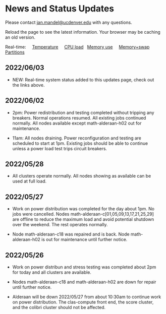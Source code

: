 # News and Status Updates

Please contact jan.mandel@ucdenver.edu with any questions.

Reload the page to see the latest information. Your browser may be caching an old version.

Real-time:  &nbsp;  &nbsp; [Temperature](https://demo.openwfm.org/web/alderaan/temp.txt) &nbsp; &nbsp; [CPU load](https://demo.openwfm.org/web/alderaan/cpu.txt) &nbsp; [Memory use](https://demo.openwfm.org/web/alderaan/mem.txt) &nbsp; &nbsp; [Memory+swap](https://demo.openwfm.org/web/alderaan/swp.txt) &nbsp; &nbsp; [Partitions](https://demo.openwfm.org/web/alderaan/sinfo.txt)

## 2022/06/03

* NEW: Real-time system status added to this updates page, check out the links above.

## 2022/06/02

* 2pm: Power redistribution and testing completed without tripping any breakers. Normal operations resumed. All existing jobs continued normally. All nodes available except math-alderaan-h02 out for maintenance.

* 11am: All nodes draining. Power reconfiguration and testing are scheduled to start at 1pm. Existing jobs should be able to continue unless a power load test trips circuit breakers.

## 2022/05/28

* All clusters operate normally. All nodes showing as available can be used at full load. 

## 2022/05/27 

* Work on power distribution was completed for the day about 1pm. No jobs were cancelled. Nodes math-alderaan-c[01,05,09,13,17,21,25,29] are offline to reduce the maximum load and avoid potential shutdown over the weekend.  The rest operates normally.

* Node math-alderaan-c18 was repaired and is back. Node math-alderaan-h02 is out for maintenance until further notice. 

## 2022/05/26
* Work on power distribun and stress testing was completed about 2pm for today and all clusters are available.

* Nodes math-alderaan-c18 and math-alderaan-h02 are down for repair until further notice.

* Alderaan will be down 2022/05/27 from about 10:30am to continue work on power distribution. The clas-compute front end, the score cluster, and the colibri cluster should not be affected.
